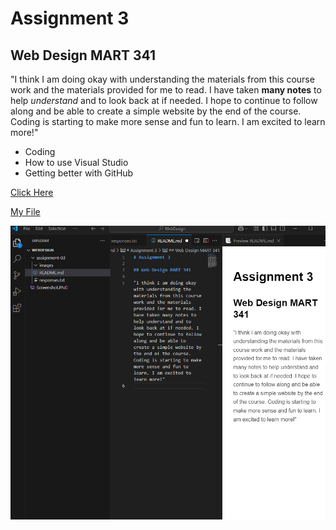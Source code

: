# Assignment 3

## Web Design MART 341

"I think I am doing okay with understanding the materials from this course work and the materials provided for me to read. I have taken **many notes** to help *understand* and to look back at if needed. I hope to continue to follow along and be able to create a simple website by the end of the course. Coding is starting to make more sense and fun to learn. I am excited to learn more!"

- Coding
- How to use Visual Studio
- Getting better with GitHub

[Click Here](https://youtube.com)

[My File](./responses.txt)

![Screenshot](./images/Screenshot.PNG)
